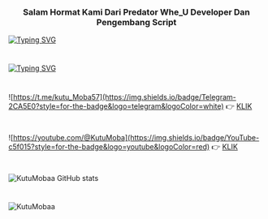 <h3 align="center">Salam Hormat Kami Dari Predator Whe_U Developer Dan Pengembang Script </h3>





<!--
**KutuMobaa/KutuMobaa** is a ✨ _special_ ✨ repository because its `README.md` (this file) appears on your GitHub profile.

Here are some ideas to get you started:

- 🔭 I’m currently working on ...
- 🌱 I’m currently learning ...
- 👯 I’m looking to collaborate on ...
- 🤔 I’m looking fo
- 💬 Ask me about ...
- 📫 How to reach me: ...
- 😄 Pronouns: ...
- ⚡ Fun fact: ...
-->
[![Typing SVG](https://readme-typing-svg.demolab.com/?lines=Selamat+Datang+Di+Dunia+Matrix;Semua+Repository+Sudah+Teruji)](https://git.io/typing-svg)
#
[![Typing SVG](https://readme-typing-svg.demolab.com/?lines=Salam+Hormat;JIEN+SHOO)](https://git.io/typing-svg)
#
![https://t.me/kutu_Moba57](https://img.shields.io/badge/Telegram-2CA5E0?style=for-the-badge&logo=telegram&logoColor=white) 👉
[KLIK](https://t.me/kutu_Moba57)

#
![https://youtube.com/@KutuMoba](https://img.shields.io/badge/YouTube-c5f015?style=for-the-badge&logo=youtube&logoColor=red) 👉 
[KLIK](https://youtube.com/@KutuMoba)

#
![KutuMobaa GitHub stats](https://github-readme-stats.vercel.app/api?username=KutuMobaa&show_icons=true&theme=radical)
#

<p align="left"> <img src="https://komarev.com/ghpvc/?username=KutuMobaa&label=Profile%20views&color=c5f015&style=flat"alt="KutuMobaa" /> </p>
